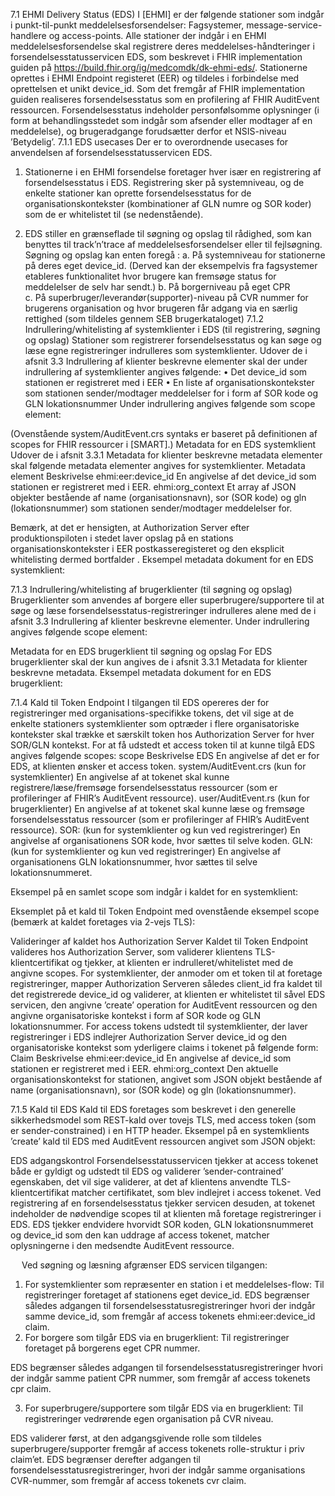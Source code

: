 7.1	EHMI Delivery Status (EDS) 
I [EHMI] er der følgende stationer som indgår i punkt-til-punkt meddelelsesforsendelser: Fagsystemer, message-service-handlere og access-points. 
Alle stationer der indgår i en EHMI meddelelsesforsendelse skal registrere deres meddelelses-håndteringer i forsendelsesstatusservicen EDS, som beskrevet i FHIR implementation guiden på https://build.fhir.org/ig/medcomdk/dk-ehmi-eds/. 
Stationerne oprettes i EHMI Endpoint registeret (EER) og tildeles i forbindelse med oprettelsen et unikt device_id.
Som det fremgår af FHIR implementation guiden realiseres forsendelsesstatus som en profilering af FHIR AuditEvent ressourcen.
Forsendelsesstatus indeholder personfølsomme oplysninger (i form at behandlingsstedet som indgår som afsender eller modtager af en meddelelse), og brugeradgange forudsætter derfor et NSIS-niveau ’Betydelig’.
7.1.1	EDS usecases
Der er to overordnende usecases for anvendelsen af forsendelsesstatusservicen EDS.
1.	Stationerne i en EHMI forsendelse foretager hver især en registrering af forsendelsesstatus i EDS. Registrering sker på systemniveau, og de enkelte stationer kan oprette forsendelsesstatus for de organisationskontekster (kombinationer af GLN numre og SOR koder) som de er whitelistet til (se nedenstående).

2.	EDS stiller en grænseflade til søgning og opslag til rådighed, som kan benyttes til track’n’trace af meddelelsesforsendelser eller til fejlsøgning.  
Søgning og opslag kan enten foregå  :
a.	På systemniveau for stationerne på deres eget device_id. (Derved kan der eksempelvis fra fagsystemer etableres funktionalitet hvor brugere kan fremsøge status for meddelelser de selv har sendt.)
b.	På borgerniveau på eget CPR  
c.	På superbruger/leverandør(supporter)-niveau på CVR nummer for brugerens organisation og hvor brugeren får adgang via en særlig rettighed (som tildeles gennem SEB brugerkataloget)
7.1.2	Indrullering/whitelisting af systemklienter i EDS (til registrering, søgning og opslag)
Stationer som registrerer forsendelsesstatus og kan søge og læse egne registreringer indrulleres som systemklienter.
Udover de i afsnit 3.3 Indrullering af klienter beskrevne elementer skal der under indrullering af systemklienter angives følgende:
•	Det device_id som stationen er registreret med i EER
•	En liste af organisationskontekster som stationen sender/modtager meddelelser for i form af SOR kode og GLN lokationsnummer
Under indrullering angives følgende som scope element:

 
(Ovenstående system/AuditEvent.crs syntaks er baseret på definitionen af scopes for FHIR ressourcer i [SMART].)
Metadata for en EDS systemklient
Udover de i afsnit 3.3.1 Metadata for klienter beskrevne metadata elementer skal følgende metadata elementer angives for systemklienter.
Metadata element	Beskrivelse
ehmi:eer:device_id	En angivelse af det device_id som stationen er registreret med i EER.
ehmi:org_context	Et array af JSON objekter bestående af name (organisationsnavn), sor (SOR kode) og gln (lokationsnummer) som stationen sender/modtager meddelelser for.

Bemærk, at det er hensigten, at Authorization Server efter produktionspiloten i stedet laver opslag på en stations organisationskontekster i EER postkasseregisteret og den eksplicit whitelisting dermed bortfalder  .
Eksempel metadata dokument for en EDS systemklient:

 

7.1.3	Indrullering/whitelisting af brugerklienter (til søgning og opslag)
Brugerklienter som anvendes af borgere eller superbrugere/supportere til at søge og læse forsendelsesstatus-registreringer indrulleres alene med de i afsnit 3.3 Indrullering af klienter beskrevne elementer. 
Under indrullering angives følgende scope element:

 
Metadata for en EDS brugerklient til søgning og opslag
For EDS brugerklienter skal der kun angives de i afsnit 3.3.1 Metadata for klienter beskrevne metadata.
Eksempel metadata dokument for en EDS brugerklient:

 

7.1.4	Kald til Token Endpoint
I tilgangen til EDS opereres der for registreringer med organisations-specifikke tokens, det vil sige at de enkelte stationers systemklienter som optræder i flere organisatoriske kontekster skal trække et særskilt token hos Authorization Server for hver SOR/GLN kontekst.
For at få udstedt et access token til at kunne tilgå EDS angives følgende scopes:
scope 	Beskrivelse
EDS	En angivelse af det er for EDS, at klienten ønsker et access token.
system/AuditEvent.crs	(kun for systemklienter) En angivelse af at tokenet skal kunne registrere/læse/fremsøge forsendelsesstatus ressourcer (som er profileringer af FHIR’s AuditEvent ressource).
user/AuditEvent.rs	(kun for brugerklienter) En angivelse af at tokenet skal kunne læse og fremsøge forsendelsesstatus ressourcer (som er profileringer af FHIR’s AuditEvent ressource).
SOR:<XXXXX>	(kun for systemklienter og kun ved registreringer) En angivelse af organisationens SOR kode, hvor <XXXXX> sættes til selve koden.
GLN:<YYYYY>	(kun for systemklienter og kun ved registreringer) En angivelse af organisationens GLN lokationsnummer, hvor <YYYYY> sættes til selve lokationsnummeret.

Eksempel på en samlet scope som indgår i kaldet for en systemklient: 

Eksemplet på et kald til Token Endpoint med ovenstående eksempel scope (bemærk at kaldet foretages via 2-vejs TLS):
 
Valideringer af kaldet hos Authorization Server
Kaldet til Token Endpoint valideres hos Authorization Server, som validerer klientens TLS-klientcertifikat og tjekker, at klienten er indrulleret/whitelistet med de angivne scopes. 
For systemklienter, der anmoder om et token til at foretage registreringer, mapper Authorization Serveren således client_id fra kaldet til det registrerede device_id og validerer, at klienten er whitelistet til såvel EDS servicen, den angivne ’create’ operation for AuditEvent ressourcen og den angivne organisatoriske kontekst i form af SOR kode og GLN lokationsnummer. 
For access tokens udstedt til systemklienter, der laver registreringer i EDS indlejrer Authorization Server device_id og den organisatoriske kontekst som yderligere claims i tokenet på følgende form:
Claim	Beskrivelse
ehmi:eer:device_id	En angivelse af device_id som stationen er registreret med i EER.
ehmi:org_context	Den aktuelle organisationskontekst for stationen, angivet som JSON objekt bestående af name (organisationsnavn), sor (SOR kode) og gln (lokationsnummer).

7.1.5	Kald til EDS
Kald til EDS foretages som beskrevet i den generelle sikkerhedsmodel som REST-kald over tovejs TLS, med access token (som er sender-constrained) i en HTTP header.
Eksempel på en systemklients ’create’ kald til EDS med AuditEvent  ressourcen angivet som JSON objekt:
 
EDS adgangskontrol
Forsendelsesstatusservicen tjekker at access tokenet både er gyldigt og udstedt til EDS og validerer ’sender-contrained’ egenskaben, det vil sige validerer, at det af klientens anvendte TLS-klientcertifikat matcher certifikatet, som blev indlejret i access tokenet. 
Ved registrering af en forsendelsesstatus tjekker servicen desuden, at tokenet indeholder de nødvendige scopes til at klienten må foretage registreringer i EDS. EDS tjekker endvidere hvorvidt SOR koden, GLN lokationsnummeret og device_id som den kan uddrage af access tokenet, matcher oplysningerne i den medsendte AuditEvent ressource.


 
Ved søgning og læsning afgrænser EDS servicen tilgangen:
1.	For systemklienter som repræsenter en station i et meddelelses-flow: Til registreringer foretaget af stationens eget device_id.
EDS begrænser således adgangen til forsendelsesstatusregistreringer hvori der indgår samme device_id, som fremgår af access tokenets ehmi:eer:device_id claim.
2.	For borgere som tilgår EDS via en brugerklient: Til registreringer foretaget på borgerens eget CPR nummer.

EDS begrænser således adgangen til forsendelsesstatusregistreringer hvori der indgår samme patient CPR nummer, som fremgår af access tokenets cpr claim.

3.	For superbrugere/supportere som tilgår EDS via en brugerklient: Til registreringer vedrørende egen organisation på CVR niveau.

EDS validerer først, at den adgangsgivende rolle  som tildeles superbrugere/supporter fremgår af access tokenets rolle-struktur i priv claim’et. EDS begrænser derefter adgangen til forsendelsesstatusregistreringer, hvori der indgår samme organisations CVR-nummer, som fremgår af access tokenets cvr claim.

